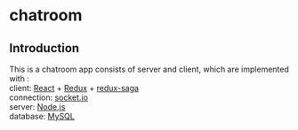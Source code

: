 chatroom
======
Introduction
------
This is a chatroom app consists of server and client, which are implemented with :  
client: [React](https://github.com/facebook/react) + [Redux](https://github.com/reactjs/redux) + [redux-saga](https://github.com/redux-saga/redux-saga)  
connection: [socket.io](https://github.com/socketio/socket.io)  
server: [Node.js](https://github.com/nodejs/node)  
database: [MySQL](https://www.mysql.com/)
